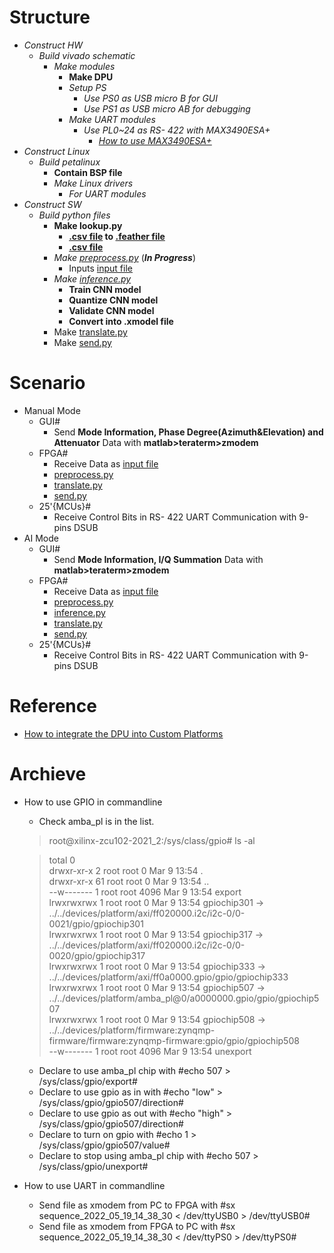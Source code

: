 # Structure
* *Construct HW*
    * *Build vivado schematic*
        * *Make modules*
            * **Make DPU**
            * *Setup PS*
                * *Use PS0 as USB micro B for GUI*
                * *Use PS1 as USB micro AB for debugging*
            * *Make UART modules*
                * *Use PL0~24 as RS- 422 with MAX3490ESA+*
                    * *[How to use MAX3490ESA+]()*
* *Construct Linux*
    * *Build petalinux*
        * **Contain BSP file**
        * *Make Linux drivers*
            * *For UART modules*
* *Construct SW*
    * *Build python files*
        * **Make lookup.py**
            * **[.csv file](./w_board/table.csv) to [.feather file](./w_board/table.feather)**
            * **[.csv file](./w_board/table.csv)**
        * *Make [preprocess.py](./w_gui/preprocess.py)* (***In Progress***)
            * Inputs [input file](./w_gui/input)
        * *Make [inference.py](./w_gui/inference.py)*
            * **Train CNN model**
            * **Quantize CNN model**
            * **Validate CNN model**
            * **Convert into .xmodel file**
        * Make [translate.py](./w_gui/translate.py)
        * Make [send.py](./w_gui/send.py)
  

# Scenario
* Manual Mode
    * GUI#
        * Send **Mode Information, Phase Degree(Azimuth&Elevation) and Attenuator** Data with **matlab>teraterm>zmodem**
    * FPGA#
        * Receive Data as [input file](./w_gui/input)
        * [preprocess.py](./w_gui/preprocess.py)
        * [translate.py](./w_gui/translate.py)
        * [send.py](./w_gui/send.py)
    * 25'{MCUs}#
        * Receive Control Bits in RS- 422 UART Communication with 9-pins DSUB
* AI Mode
    * GUI#
        * Send **Mode Information, I/Q Summation** Data with **matlab>teraterm>zmodem**
    * FPGA#
        * Receive Data as [input file](./w_gui/input)
        * [preprocess.py](./w_gui/preprocess.py)
        * [inference.py](./w_gui/inference.py)
        * [translate.py](./w_gui/translate.py)
        * [send.py](./w_gui/send.py)
    * 25'{MCUs}#
        * Receive Control Bits in RS- 422 UART Communication with 9-pins DSUB
  

# Reference
* [How to integrate the DPU into Custom Platforms](https://docs.xilinx.com/r/en-US/ug1414-vitis-ai/Integrating-the-DPU-into-Custom-Platforms)
  

# Archieve
* How to use GPIO in commandline
   * Check amba_pl is in the list.
   >root@xilinx-zcu102-2021_2:/sys/class/gpio# ls -al  
     
   >total 0  
   >drwxr-xr-x  2 root root    0 Mar  9 13:54 .  
   >drwxr-xr-x 61 root root    0 Mar  9 13:54 ..  
   >--w-------  1 root root 4096 Mar  9 13:54 export  
   >lrwxrwxrwx  1 root root    0 Mar  9 13:54 gpiochip301 -> ../../devices/platform/axi/ff020000.i2c/i2c-0/0-0021/gpio/gpiochip301  
   >lrwxrwxrwx  1 root root    0 Mar  9 13:54 gpiochip317 -> ../../devices/platform/axi/ff020000.i2c/i2c-0/0-0020/gpio/gpiochip317  
   >lrwxrwxrwx  1 root root    0 Mar  9 13:54 gpiochip333 -> ../../devices/platform/axi/ff0a0000.gpio/gpio/gpiochip333  
   >lrwxrwxrwx  1 root root    0 Mar  9 13:54 gpiochip507 -> ../../devices/platform/amba_pl@0/a0000000.gpio/gpio/gpiochip507  
   >lrwxrwxrwx  1 root root    0 Mar  9 13:54 gpiochip508 -> ../../devices/platform/firmware:zynqmp-firmware/firmware:zynqmp-firmware:gpio/gpio/gpiochip508  
   >--w-------  1 root root 4096 Mar  9 13:54 unexport  
   * Declare to use amba_pl chip with #echo 507 > /sys/class/gpio/export#
   * Declare to use gpio as in with #echo "low" > /sys/class/gpio/gpio507/direction#
   * Declare to use gpio as out with #echo "high" > /sys/class/gpio/gpio507/direction#
   * Declare to turn on gpio with #echo 1 > /sys/class/gpio/gpio507/value#
   * Declare to stop using amba_pl chip with #echo 507 > /sys/class/gpio/unexport#
* How to use UART in commandline
   * Send file as xmodem from PC to FPGA with #sx sequence_2022_05_19_14_38_30 < /dev/ttyUSB0 > /dev/ttyUSB0#
   * Send file as xmodem from FPGA to PC with #sx sequence_2022_05_19_14_38_30 < /dev/ttyPS0 > /dev/ttyPS0#
